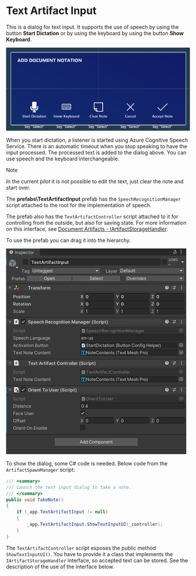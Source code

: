 # Text Artifact Input

This is a dialog for text input. It supports the use of speech by using the button **Start Dictation** or by using the keyboard by using the button **Show Keyboard**.

![Text Artifact Input](../.attachments/textartifactinput.png)

When you start dictation, a listener is started using Azure Cognitive Speech Service. There is an automatic timeout when you stop speaking to have the input processed. The processed text is added to the dialog above. You can use speech and the keyboard interchangeable.

> [!NOTE]
>
> In the current pilot it is not possible to edit the text, just clear the note and start over.

The **prefabs\TextArtifactInput** prefab has the `SpeechRecognitionManager` script attached to the root for the implementation of speech.

The prefab also has the `TextArtifactController` script attached to it for controlling from the outside, but also for saving state. For more information on this interface, see [Document Artifacts - IArtifactStorageHandler](document-artifacts.md#IArtifactStorageHandler).

To use the prefab you can drag it into the hierarchy.

![TextArtifactInput properties](../.attachments/textartifactinput-properties.png)

To show the dialog, some C# code is needed. Below code from the `ArtifactSpawnManager` script:

```csharp
/// <summary>
/// Launch the text input dialog to take a note.
/// </summary>
public void TakeNote()
{
    if (_app.TextArtifactInput != null)
    {
        _app.TextArtifactInput.ShowTextInputUI(_controller);
    }
}
```

The `TextArtifactController` script exposes the public method `ShowTextInputUI()`. You have to provide it a class that implements the `IArtifactStorageHandler` interface, so accepted text can be stored. See the description of the use of the interface below.
